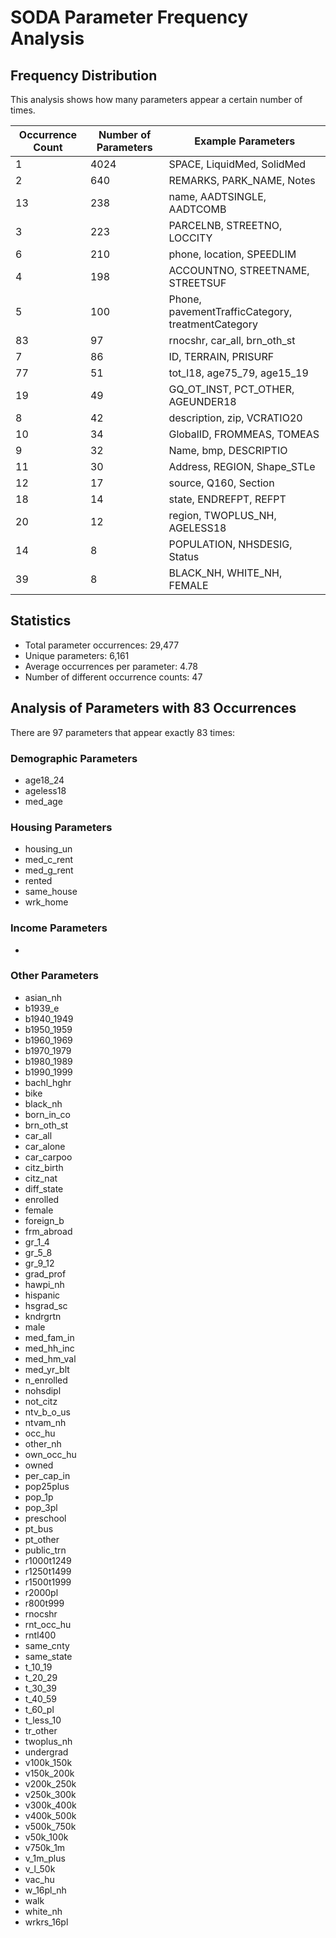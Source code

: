 # SODA Parameter Frequency Analysis

## Frequency Distribution

This analysis shows how many parameters appear a certain number of times.

| Occurrence Count | Number of Parameters | Example Parameters |
|-----------------|---------------------|-------------------|
| 1 | 4024 | SPACE, LiquidMed, SolidMed |
| 2 | 640 | REMARKS, PARK_NAME, Notes |
| 13 | 238 | name, AADTSINGLE, AADTCOMB |
| 3 | 223 | PARCELNB, STREETNO, LOCCITY |
| 6 | 210 | phone, location, SPEEDLIM |
| 4 | 198 | ACCOUNTNO, STREETNAME, STREETSUF |
| 5 | 100 | Phone, pavementTrafficCategory, treatmentCategory |
| 83 | 97 | rnocshr, car_all, brn_oth_st |
| 7 | 86 | ID, TERRAIN, PRISURF |
| 77 | 51 | tot_l18, age75_79, age15_19 |
| 19 | 49 | GQ_OT_INST, PCT_OTHER, AGEUNDER18 |
| 8 | 42 | description, zip, VCRATIO20 |
| 10 | 34 | GlobalID, FROMMEAS, TOMEAS |
| 9 | 32 | Name, bmp, DESCRIPTIO |
| 11 | 30 | Address, REGION, Shape_STLe |
| 12 | 17 | source, Q160, Section |
| 18 | 14 | state, ENDREFPT, REFPT |
| 20 | 12 | region, TWOPLUS_NH, AGELESS18 |
| 14 | 8 | POPULATION, NHSDESIG, Status |
| 39 | 8 | BLACK_NH, WHITE_NH, FEMALE |

## Statistics

- Total parameter occurrences: 29,477
- Unique parameters: 6,161
- Average occurrences per parameter: 4.78
- Number of different occurrence counts: 47

## Analysis of Parameters with 83 Occurrences

There are 97 parameters that appear exactly 83 times:

### Demographic Parameters
- age18_24
- ageless18
- med_age

### Housing Parameters
- housing_un
- med_c_rent
- med_g_rent
- rented
- same_house
- wrk_home

### Income Parameters
- 

### Other Parameters
- asian_nh
- b1939_e
- b1940_1949
- b1950_1959
- b1960_1969
- b1970_1979
- b1980_1989
- b1990_1999
- bachl_hghr
- bike
- black_nh
- born_in_co
- brn_oth_st
- car_all
- car_alone
- car_carpoo
- citz_birth
- citz_nat
- diff_state
- enrolled
- female
- foreign_b
- frm_abroad
- gr_1_4
- gr_5_8
- gr_9_12
- grad_prof
- hawpi_nh
- hispanic
- hsgrad_sc
- kndrgrtn
- male
- med_fam_in
- med_hh_inc
- med_hm_val
- med_yr_blt
- n_enrolled
- nohsdipl
- not_citz
- ntv_b_o_us
- ntvam_nh
- occ_hu
- other_nh
- own_occ_hu
- owned
- per_cap_in
- pop25plus
- pop_1p
- pop_3pl
- preschool
- pt_bus
- pt_other
- public_trn
- r1000t1249
- r1250t1499
- r1500t1999
- r2000pl
- r800t999
- rnocshr
- rnt_occ_hu
- rntl400
- same_cnty
- same_state
- t_10_19
- t_20_29
- t_30_39
- t_40_59
- t_60_pl
- t_less_10
- tr_other
- twoplus_nh
- undergrad
- v100k_150k
- v150k_200k
- v200k_250k
- v250k_300k
- v300k_400k
- v400k_500k
- v500k_750k
- v50k_100k
- v750k_1m
- v_1m_plus
- v_l_50k
- vac_hu
- w_16pl_nh
- walk
- white_nh
- wrkrs_16pl
